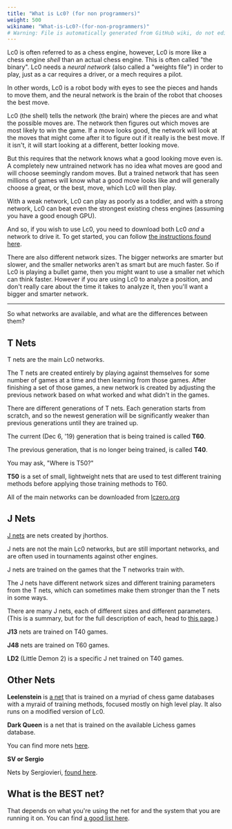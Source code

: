 ```yaml
---
title: "What is Lc0? (for non programmers)"
weight: 500
wikiname: "What-is-Lc0?-(for-non-programmers)"
# Warning: File is automatically generated from GitHub wiki, do not edit by hand.
---
```

Lc0 is often referred to as a chess engine, however, Lc0 is more like a chess engine *shell* than an actual chess engine. This is often called "the binary".
Lc0 needs a *neural network* (also called a "weights file") in order to play, just as a car requires a driver, or a mech requires a pilot.

In other words, Lc0 is a robot body with eyes to see the pieces and hands to move them, and the neural network is the brain of the robot that chooses the best move.

Lc0 (the shell) tells the network (the brain) where the pieces are and what the possible moves are. The network then figures out which moves are most likely to win the game. If a move looks good, the network will look at the moves that might come after it to figure out if it really is the best move. If it isn't, it will start looking at a different, better looking move.

But this requires that the network knows what a good looking move even is. A completely new untrained network has no idea what moves are good and will choose seemingly random moves. But a trained network that has seen millions of games will know what a good move looks like and will generally choose a great, or the best, move, which Lc0 will then play.

With a weak network, Lc0 can play as poorly as a toddler, and with a strong network, Lc0 can beat even the strongest existing chess engines (assuming you have a good enough GPU).

And so, if you wish to use Lc0, you need to download both Lc0 *and* a network to drive it. To get started, you can follow [the instructions found here](https://github.com/LeelaChessZero/lc0/wiki/Getting-Started).

There are also different network sizes. The bigger networks are smarter but slower, and the smaller networks aren't as smart but are much faster. So if Lc0 is playing a bullet game, then you might want to use a smaller net which can think faster. However if you are using Lc0 to analyze a position, and don't really care about the time it takes to analyze it, then you'll want a bigger and smarter network.

---

So what networks are available, and what are the differences between them?

## T Nets

T nets are the main Lc0 networks.

The T nets are created entirely by playing against themselves for some number of games at a time and then learning from those games.
After finishing a set of those games, a new network is created by adjusting the previous network based on what worked and what didn't in the games.

There are different generations of T nets. Each generation starts from scratch, and so the newest generation will be significantly weaker than previous generations until they are trained up.

The current (Dec 6, '19) generation that is being trained is called **T60**.

The previous generation, that is no longer being trained, is called **T40**.

You may ask, "Where is T50?"

**T50** is a set of small, lightweight nets that are used to test different training methods before applying those training methods to T60.

All of the main networks can be downloaded from [lczero.org](https://lczero.org/networks/)

## J Nets

[J nets](https://github.com/jhorthos/lczero-training/wiki/Leela-Training) are nets created by jhorthos.

J nets are not the main Lc0 networks, but are still important networks, and are often used in tournaments against other engines.

J nets are trained on the games that the T networks train with.

The J nets have different network sizes and different training parameters from the T nets, which can sometimes make them stronger than the T nets in some ways.

There are many J nets, each of different sizes and different parameters. (This is a summary, but for the full description of each, head to [this page](https://github.com/jhorthos/lczero-training/wiki/Leela-Training).)

**J13** nets are trained on T40 games.

**J48** nets are trained on T60 games.

**LD2** (Little Demon 2) is a specific J net trained on T40 games.

## Other Nets

**Leelenstein** is [a net](https://www.patreon.com/jjosh) that is trained on a myriad of chess game databases with a myraid of training methods, focused mostly on high level play. It also runs on a modified version of Lc0.

**Dark Queen** is a net that is trained on the available Lichess games database.

You can find more nets [here](https://github.com/LeelaChessZero/lc0/wiki/Third-Party-Nets).

**SV or Sergio**

Nets by Sergiovieri, [found here](https://www.comp.nus.edu.sg/~sergio-v/t40/).

## What is the BEST net?

That depends on what you're using the net for and the system that you are running it on. You can find [a good list here](https://github.com/AlexisOlson/lc0/wiki/Best-Lc0-Nets).